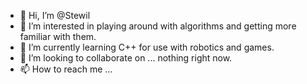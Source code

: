 - 👋 Hi, I’m @Stewil
- 👀 I’m interested in playing around with algorithms and getting more familiar with them.
- 🌱 I’m currently learning C++ for use with robotics and games.
- 💞️ I’m looking to collaborate on ... nothing right now.
- 📫 How to reach me ...

<!---
Stewil/Stewil is a ✨ special ✨ repository because its `README.md` (this file) appears on your GitHub profile.
You can click the Preview link to take a look at your changes.
--->
